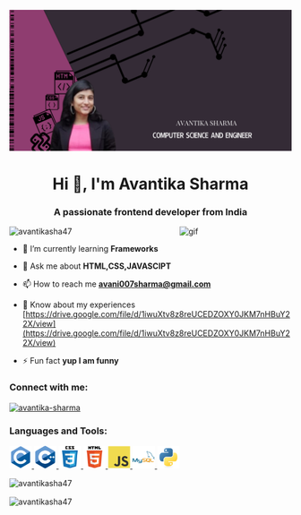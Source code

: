 ![logo](https://github.com/avantikasha47/avantikasha47/blob/main/Modern%20Minimal%20Technology%20Background%20Banner%20(2).png)
<h1 align="center">Hi 👋, I'm Avantika Sharma</h1>
<h3 align="center">A passionate frontend developer from India</h3>

<img align="right" alt="gif" width="200" src="https://cdn.dribbble.com/users/1857592/screenshots/3848396/character-typing.gif">

<p align="left"> <img src="https://komarev.com/ghpvc/?username=avantikasha47&label=Profile%20views&color=0e75b6&style=flat" alt="avantikasha47" /> </p>

- 🌱 I’m currently learning **Frameworks**

- 💬 Ask me about **HTML,CSS,JAVASCIPT**

- 📫 How to reach me **avani007sharma@gmail.com**

- 📄 Know about my experiences [https://drive.google.com/file/d/1iwuXtv8z8reUCEDZOXY0JKM7nHBuY22X/view](https://drive.google.com/file/d/1iwuXtv8z8reUCEDZOXY0JKM7nHBuY22X/view)

- ⚡ Fun fact **yup I am funny**

<h3 align="left">Connect with me:</h3>
<p align="left">
<a href="[in/avantika-sharma-157262258](https://www.linkedin.com/in/avantika-sharma-157262258/)" target="blank"><img align="center" src="https://raw.githubusercontent.com/rahuldkjain/github-profile-readme-generator/master/src/images/icons/Social/linked-in-alt.svg" alt="avantika-sharma" height="30" width="40" /></a>
</p>

<h3 align="left">Languages and Tools:</h3>
<p align="left"> <a href="https://www.cprogramming.com/" target="_blank" rel="noreferrer"> <img src="https://raw.githubusercontent.com/devicons/devicon/master/icons/c/c-original.svg" alt="c" width="40" height="40"/> </a> <a href="https://www.w3schools.com/cpp/" target="_blank" rel="noreferrer"> <img src="https://raw.githubusercontent.com/devicons/devicon/master/icons/cplusplus/cplusplus-original.svg" alt="cplusplus" width="40" height="40"/> </a> <a href="https://www.w3schools.com/css/" target="_blank" rel="noreferrer"> <img src="https://raw.githubusercontent.com/devicons/devicon/master/icons/css3/css3-original-wordmark.svg" alt="css3" width="40" height="40"/> </a> <a href="https://www.w3.org/html/" target="_blank" rel="noreferrer"> <img src="https://raw.githubusercontent.com/devicons/devicon/master/icons/html5/html5-original-wordmark.svg" alt="html5" width="40" height="40"/> </a> <a href="https://developer.mozilla.org/en-US/docs/Web/JavaScript" target="_blank" rel="noreferrer"> <img src="https://raw.githubusercontent.com/devicons/devicon/master/icons/javascript/javascript-original.svg" alt="javascript" width="40" height="40"/> </a> <a href="https://www.mysql.com/" target="_blank" rel="noreferrer"> <img src="https://raw.githubusercontent.com/devicons/devicon/master/icons/mysql/mysql-original-wordmark.svg" alt="mysql" width="40" height="40"/> </a> <a href="https://www.python.org" target="_blank" rel="noreferrer"> <img src="https://raw.githubusercontent.com/devicons/devicon/master/icons/python/python-original.svg" alt="python" width="40" height="40"/> </a> </p>

<p><img align="center" src="https://github-readme-stats.vercel.app/api/top-langs?username=avantikasha47&show_icons=true&locale=en&layout=compact" alt="avantikasha47" /></p>

<p><img align="center" src="https://github-readme-streak-stats.herokuapp.com/?user=avantikasha47&" alt="avantikasha47" /></p>
